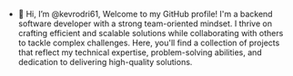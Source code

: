 - 👋 Hi, I’m @kevrodri61, Welcome to my GitHub profile! 
I'm a backend software developer with a strong team-oriented mindset. 
I thrive on crafting efficient and scalable solutions while collaborating with others to tackle complex challenges. 
Here, you'll find a collection of projects that reflect my technical expertise, problem-solving abilities, and dedication to delivering high-quality solutions. 

<!---
kevrodri61/kevrodri61 is a ✨ special ✨ repository because its `README.md` (this file) appears on your GitHub profile.
You can click the Preview link to take a look at your changes.
--->
